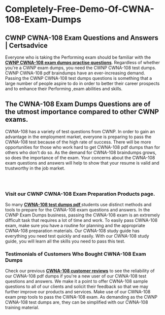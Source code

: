 # Completely-Free-Demo-Of-CWNA-108-Exam-Dumps
<h2><strong>CWNP CWNA-108 Exam Questions and Answers | Certsadvice</strong></h2> <p>Everyone who is taking the Performing exam should be familiar with the <a href="http://www.certsadvice.com/cwnp/cwna-108-practice-questions"><strong>CWNP CWNA-108 exam dumps practise questions</strong></a>. Regardless of whether you&#39;re a CWNP exam dumps, you need the CWNP CWNA-108 test dumps. CWNP CWNA-108 pdf braindumps have an ever-increasing demand. Passing the CWNP CWNA-108 test dumps questions is something that a large number of people aspire to do in order to better their career prospects and to enhance their Performing ,exam abilities and skills.</p> <h2><strong>The CWNA-108 Exam Dumps Questions are of the utmost importance compared to other CWNP exams.</strong></h2> <p>CWNA-108 has a variety of test questions from CWNP. In order to gain an advantage in the employment market, everyone is preparing to pass the CWNA-108 test because of the high rate of success. There will be more opportunities for those who work hard to get CWNA-108 pdf dumps than for others who don&#39;t do so. As the demand for CWNA-108 braindumps grows, so does the importance of the exam. Your concerns about the CWNA-108 exam questions and answers will help to show that your resume is valid and trustworthy in the job market.</p> <p><a href="http://www.certsadvice.com/cwnp/cwna-108-practice-questions" style="display: block; padding: 1em 0; text-align: center; "><img alt="" src="https://1.bp.blogspot.com/-RUOr8Wn-CRk/YUYAxC8kcHI/AAAAAAAAAnw/F7BbdI3tw8QDj5z8iX0vQAioQzKiUxduwCLcBGAsYHQ/s0/unnamed.jpg" /></a></p> <h3><strong>Visit our CWNP CWNA-108 Exam Preparation Products page.</strong></h3> <p>So many <a href="http://www.certsadvice.com/cwnp/cwna-108-practice-questions"><strong>CWNA-108 test dumps pdf </strong></a>students use distinct methods and tools to prepare for the CWNA-108 exam questions and answers. In the CWNP Exam Dumps business, passing the CWNA-108 exam is an extremely difficult task that requires a lot of time and work. To easily pass CWNA-108 exam, make sure you have a routine for planning and the appropriate CWNA-108 preparation materials. Our CWNA-108 study guide has everything you need test quickly and easily. With our CWNA-108 study guide, you will learn all the skills you need to pass this test.</p> <h3><strong>Testimonials of Customers Who Bought CWNA-108 Exam Dumps</strong></h3> <p>Check our previous <a href="http://www.certsadvice.com/cwnp/cwna-108-practice-questions"><strong>CWNA-108 customer reviews</strong></a> to see the reliability of our CWNA-108 pdf dumps if you&#39;re a new user of our CWNA-108 test questions and answers. We make it a point to offer CWNA-108 sample questions to all of our clients and solicit their feedback so that we may further improve our products and services. Make use of our CWNA-108 exam prep tools to pass the CWNA-108 exam. As demanding as the CWNP CWNA-108 test dumps are, they can be simplified with our CWNA-108 training material.</p>
